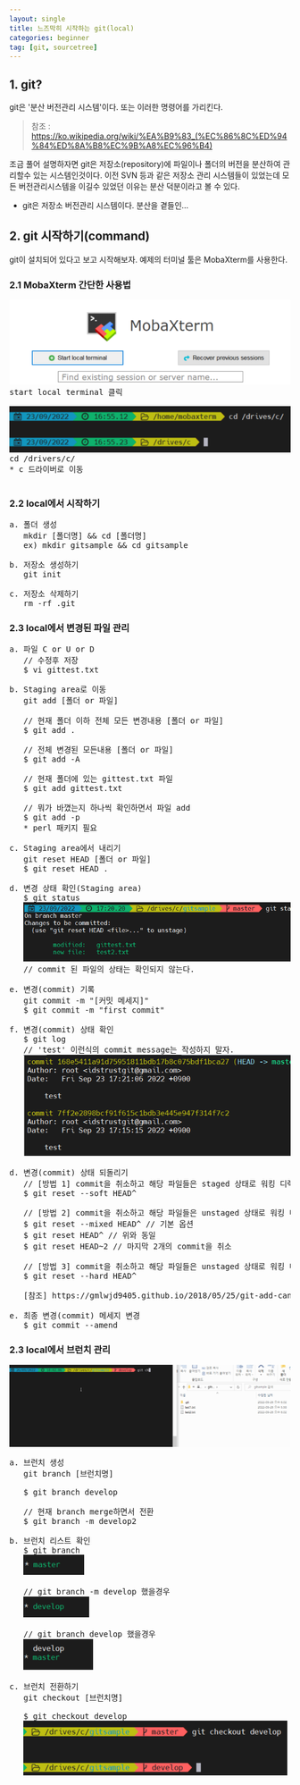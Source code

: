 ```yaml
---
layout: single
title: 느즈막히 시작하는 git(local)
categories: beginner
tag: [git, sourcetree]
---
```


## 1. git?
git은 '분산 버전관리 시스템'이다. 또는 이러한 명령어를 가리킨다.
> 참조 : https://ko.wikipedia.org/wiki/%EA%B9%83_(%EC%86%8C%ED%94%84%ED%8A%B8%EC%9B%A8%EC%96%B4)

조금 풀어 설명하자면 git은 저장소(repository)에 파일이나 폴더의 버전을 분산하여 관리할수 있는 시스템인것이다.
이전 SVN 등과 같은 저장소 관리 시스템들이 있었는데 모든 버전관리시스템을 이길수 있었던 이유는 분산 덕분이라고 볼 수 있다.

* git은 저장소 버전관리 시스템이다. 분산을 곁들인...


## 2. git 시작하기(command)
git이 설치되어 있다고 보고 시작해보자.
예제의 터미널 툴은 MobaXterm를 사용한다.

### 2.1 MobaXterm 간단한 사용법
<pre>
<img src="/images/git/img.png"/>
start local terminal 클릭

<img src="/images/git/img_1.png"/>
cd /drivers/c/
* c 드라이버로 이동

</pre>

### 2.2 local에서 시작하기
<pre>
a. 폴더 생성
   mkdir [폴더명] && cd [폴더명]
   ex) mkdir gitsample && cd gitsample 

b. 저장소 생성하기
   git init
   
c. 저장소 삭제하기
   rm -rf .git
</pre>

### 2.3 local에서 변경된 파일 관리
<pre>
a. 파일 C or U or D
   // 수정후 저장 
   $ vi gittest.txt 

b. Staging area로 이동
   git add [폴더 or 파일]
   
   // 현재 폴더 이하 전체 모든 변경내용 [폴더 or 파일]
   $ git add .
    
   // 전체 변경된 모든내용 [폴더 or 파일]
   $ git add -A
    
   // 현재 폴더에 있는 gittest.txt 파일  
   $ git add gittest.txt
   
   // 뭐가 바꼈는지 하나씩 확인하면서 파일 add
   $ git add -p
   * perl 패키지 필요
        
c. Staging area에서 내리기
   git reset HEAD [폴더 or 파일]
   $ git reset HEAD .
   
d. 변경 상태 확인(Staging area)
   $ git status
   <img src="/images/git/img_2.png"/>
   // commit 된 파일의 상태는 확인되지 않는다.
   
e. 변경(commit) 기록
   git commit -m "[커밋 메세지]"
   $ git commit -m "first commit"
   
f. 변경(commit) 상태 확인
   $ git log
   // 'test' 이런식의 commit message는 작성하지 말자.
   <img src="/images/git/img_3.png"/>
   
d. 변경(commit) 상태 되돌리기 
   // [방법 1] commit을 취소하고 해당 파일들은 staged 상태로 워킹 디렉터리에 보존
   $ git reset --soft HEAD^
   
   // [방법 2] commit을 취소하고 해당 파일들은 unstaged 상태로 워킹 디렉터리에 보존
   $ git reset --mixed HEAD^ // 기본 옵션
   $ git reset HEAD^ // 위와 동일
   $ git reset HEAD~2 // 마지막 2개의 commit을 취소
   
   // [방법 3] commit을 취소하고 해당 파일들은 unstaged 상태로 워킹 디렉터리에서 삭제
   $ git reset --hard HEAD^
   
   [참조] https://gmlwjd9405.github.io/2018/05/25/git-add-cancle.html
   
e. 최종 변경(commit) 메세지 변경
   $ git commit --amend
</pre>

### 2.3 local에서 브런치 관리
<img src="/images/git/img_8.gif"/>

<pre>
a. 브런치 생성
   git branch [브런치명]
   
   $ git branch develop
   
   // 현재 branch merge하면서 전환
   $ git branch -m develop2
   
b. 브런치 리스트 확인
   $ git branch
   <img src="/images/git/img_4.png"/>
   
   // git branch -m develop 했을경우
   <img src="/images/git/img_5.png"/>
   
   // git branch develop 했을경우
   <img src="/images/git/img_6.png"/>
   
c. 브런치 전환하기
   git checkout [브런치명]
   
   $ git checkout develop
   <img src="/images/git/img_7.png"/>
   
</pre>